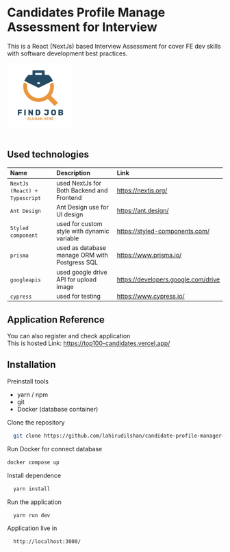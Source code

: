 # Candidates Profile Manage Assessment for Interview

This is a React (NextJs) based Interview Assessment for cover FE dev skills with software development best practices.

<img src="https://raw.githubusercontent.com/lahirudilshan/candidate-profile-manager-interview-assessment/master/public/static/images/logo.png" width="150">
<br/>
<br/>

## Used technologies

| Name                          | Description                                    | Link                                |
| :---------------------------- | :--------------------------------------------- | :---------------------------------- |
| `NextJs (React) + Typescript` | used NextJs for Both Backend and Frontend      | https://nextjs.org/                 |
| `Ant Design`                  | Ant Design use for UI design                   | https://ant.design/                 |
| `Styled component`            | used for custom style with dynamic variable    | https://styled-components.com/      |
| `prisma`                      | used as database manage ORM with Postgress SQL | https://www.prisma.io/              |
| `googleapis`                  | used google drive API for upload image         | https://developers.google.com/drive |
| `cypress`                     | used for testing                               | https://www.cypress.io/             |

## Application Reference

You can also register and check application \
This is hosted Link: https://top100-candidates.vercel.app/

## Installation

Preinstall tools

- yarn / npm
- git
- Docker (database container)

Clone the repository

```bash
  git clone https://github.com/lahirudilshan/candidate-profile-manager-interview-assessment.git
```

Run Docker for connect database

```bash
docker compose up
```

Install dependence

```bash
  yarn install
```

Run the application

```bash
  yarn run dev
```

Application live in

```bash
  http://localhost:3000/
```
